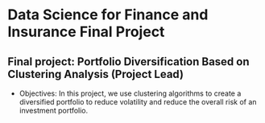 # Data Science for Finance and Insurance Final Project

## Final project: Portfolio Diversification Based on Clustering Analysis (Project Lead)

+ Objectives: In this project, we use clustering algorithms to create a diversified portfolio to reduce volatility and reduce the overall risk of an investment portfolio.


